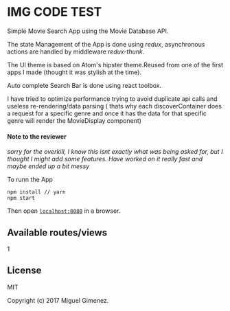 # IMG CODE TEST
Simple Movie Search App using the Movie Database API.

The state Management of the App is done using *redux*, asynchronous actions are handled by middleware *redux-thunk*.


The UI theme is based on Atom's hipster theme.Reused from one of the first apps I made (thought it was stylish at the time).


Auto complete Search Bar is done using react toolbox.


I have tried to optimize performance trying to avoid duplicate api calls and useless re-rendering/data parsing  ( thats why each discoverContainer does a request for a specific genre and once it has the data for that specific genre will render the MovieDisplay component)

#### Note to the reviewer 

_sorry for the overkill, I know this isnt exactly what was being asked for, but I thought I might add some features. Have worked on it really fast and maybe ended up a bit messy_


 



To runn the App

```
npm install // yarn
npm start
```

Then open [`localhost:8080`](http://localhost:8080) in a browser.



## Available routes/views
1


## License

MIT

Copyright (c) 2017 Miguel Gimenez.
